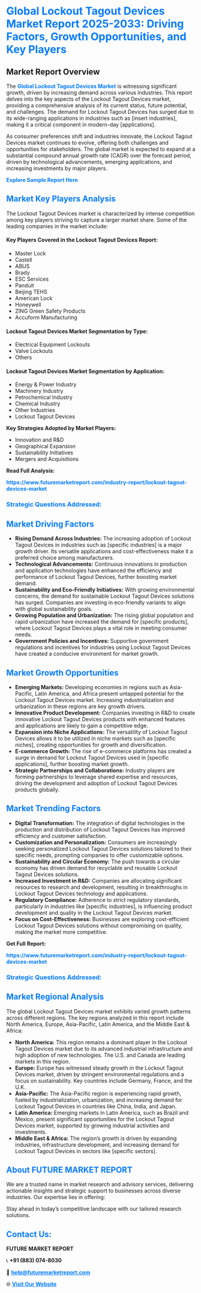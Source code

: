 <h1 style="color: #007BFF;">Global Lockout Tagout Devices Market Report 2025-2033: Driving Factors, Growth Opportunities, and Key Players</h1>

<section id="overview">
<h2>Market Report Overview</h2>
<p>The <a href="https://www.futuremarketreport.com/industry-report/lockout-tagout-devices-market" style="color: #007BFF; text-decoration: none;"><strong>Global Lockout Tagout Devices Market</strong></a> is witnessing significant growth, driven by increasing demand across various industries. This report delves into the key aspects of the Lockout Tagout Devices market, providing a comprehensive analysis of its current status, future potential, and challenges. The demand for Lockout Tagout Devices has surged due to its wide-ranging applications in industries such as [insert industries], making it a critical component in modern-day [applications].</p>
<p>As consumer preferences shift and industries innovate, the Lockout Tagout Devices market continues to evolve, offering both challenges and opportunities for stakeholders. The global market is expected to expand at a substantial compound annual growth rate (CAGR) over the forecast period, driven by technological advancements, emerging applications, and increasing investments by major players.</p>
</section>

<section id="overview">
<p><a href="https://www.futuremarketreport.com/request-sample/reportId=124394" style="color: #007BFF; text-decoration: none;"><strong>Explore Sample Report Here</strong></a></p>
</section>

<section id="key-players">
<h2 style="color: #007BFF;">Market Key Players Analysis</h2>
<p>The Lockout Tagout Devices market is characterized by intense competition among key players striving to capture a larger market share. Some of the leading companies in the market include:</p>
<h4>Key Players Covered in the Lockout Tagout Devices Report:</h4>
<ul><li>Master Lock</li><li>Castell</li><li>ABUS</li><li>Brady</li><li>ESC Services</li><li>Panduit</li><li>Beijing TEHS</li><li>American Lock</li><li>Honeywell</li><li>ZING Green Safety Products</li><li>Accuform Manufacturing</li></ul>
<h4>Lockout Tagout Devices Market Segmentation by Type:</h4>
<ul><li>Electrical Equipment Lockouts</li><li>Valve Lockouts</li><li>Others</li></ul>

<h4>Lockout Tagout Devices Market Segmentation by Application:</h4>
<ul><li>Energy &amp; Power Industry</li><li>Machinery Industry</li><li>Petrochemical Industry</li><li>Chemical Industry</li><li>Other Industries</li><li>Lockout Tagout Devices</li></ul>
<p><strong>Key Strategies Adopted by Market Players:</strong></p>
<ul>
<li>Innovation and R&D</li>
<li>Geographical Expansion</li>
<li>Sustainability Initiatives</li>
<li>Mergers and Acquisitions</li>
</ul>
</section>

<section>
<p><strong>Read Full Analysis: </strong></p><a href="https://www.futuremarketreport.com/industry-report/lockout-tagout-devices-market" style="color: #007BFF; text-decoration: none;"><strong>https://www.futuremarketreport.com/industry-report/lockout-tagout-devices-market</strong></a>
<h3 style="color: #007BFF;">Strategic Questions Addressed:</h3>
</section>

<section id="driving-factors">
<h2 style="color: #007BFF;">Market Driving Factors</h2>
<ul>
<li><strong>Rising Demand Across Industries:</strong> The increasing adoption of Lockout Tagout Devices in industries such as [specific industries] is a major growth driver. Its versatile applications and cost-effectiveness make it a preferred choice among manufacturers.</li>
<li><strong>Technological Advancements:</strong> Continuous innovations in production and application technologies have enhanced the efficiency and performance of Lockout Tagout Devices, further boosting market demand.</li>
<li><strong>Sustainability and Eco-Friendly Initiatives:</strong> With growing environmental concerns, the demand for sustainable Lockout Tagout Devices solutions has surged. Companies are investing in eco-friendly variants to align with global sustainability goals.</li>
<li><strong>Growing Population and Urbanization:</strong> The rising global population and rapid urbanization have increased the demand for [specific products], where Lockout Tagout Devices plays a vital role in meeting consumer needs.</li>
<li><strong>Government Policies and Incentives:</strong> Supportive government regulations and incentives for industries using Lockout Tagout Devices have created a conducive environment for market growth.</li>
</ul>
</section>

<section id="growth-opportunities">
<h2 style="color: #007BFF;">Market Growth Opportunities</h2>
<ul>
<li><strong>Emerging Markets:</strong> Developing economies in regions such as Asia-Pacific, Latin America, and Africa present untapped potential for the Lockout Tagout Devices market. Increasing industrialization and urbanization in these regions are key growth drivers.</li>
<li><strong>Innovative Product Development:</strong> Companies investing in R&D to create innovative Lockout Tagout Devices products with enhanced features and applications are likely to gain a competitive edge.</li>
<li><strong>Expansion into Niche Applications:</strong> The versatility of Lockout Tagout Devices allows it to be utilized in niche markets such as [specific niches], creating opportunities for growth and diversification.</li>
<li><strong>E-commerce Growth:</strong> The rise of e-commerce platforms has created a surge in demand for Lockout Tagout Devices used in [specific applications], further boosting market growth.</li>
<li><strong>Strategic Partnerships and Collaborations:</strong> Industry players are forming partnerships to leverage shared expertise and resources, driving the development and adoption of Lockout Tagout Devices products globally.</li>
</ul>
</section>

<section id="trending-factors">
<h2 style="color: #007BFF;">Market Trending Factors</h2>
<ul>
<li><strong>Digital Transformation:</strong> The integration of digital technologies in the production and distribution of Lockout Tagout Devices has improved efficiency and customer satisfaction.</li>
<li><strong>Customization and Personalization:</strong> Consumers are increasingly seeking personalized Lockout Tagout Devices solutions tailored to their specific needs, prompting companies to offer customizable options.</li>
<li><strong>Sustainability and Circular Economy:</strong> The push towards a circular economy has driven demand for recyclable and reusable Lockout Tagout Devices solutions.</li>
<li><strong>Increased Investment in R&D:</strong> Companies are allocating significant resources to research and development, resulting in breakthroughs in Lockout Tagout Devices technology and applications.</li>
<li><strong>Regulatory Compliance:</strong> Adherence to strict regulatory standards, particularly in industries like [specific industries], is influencing product development and quality in the Lockout Tagout Devices market.</li>
<li><strong>Focus on Cost-Effectiveness:</strong> Businesses are exploring cost-efficient Lockout Tagout Devices solutions without compromising on quality, making the market more competitive.</li>
</ul>
</section>

<section>
<p><strong>Get Full Report: </strong></p><a href="https://www.futuremarketreport.com/industry-report/lockout-tagout-devices-market" style="color: #007BFF; text-decoration: none;"><strong>https://www.futuremarketreport.com/industry-report/lockout-tagout-devices-market</strong></a>
<h3 style="color: #007BFF;">Strategic Questions Addressed:</h3>
</section>


<section id="regional-analysis">
<h2 style="color: #007BFF;">Market Regional Analysis</h2>
<p>The global Lockout Tagout Devices market exhibits varied growth patterns across different regions. The key regions analyzed in this report include North America, Europe, Asia-Pacific, Latin America, and the Middle East & Africa:</p>
<ul>
<li><strong>North America:</strong> This region remains a dominant player in the Lockout Tagout Devices market due to its advanced industrial infrastructure and high adoption of new technologies. The U.S. and Canada are leading markets in this region.</li>
<li><strong>Europe:</strong> Europe has witnessed steady growth in the Lockout Tagout Devices market, driven by stringent environmental regulations and a focus on sustainability. Key countries include Germany, France, and the U.K.</li>
<li><strong>Asia-Pacific:</strong> The Asia-Pacific region is experiencing rapid growth, fueled by industrialization, urbanization, and increasing demand for Lockout Tagout Devices in countries like China, India, and Japan.</li>
<li><strong>Latin America:</strong> Emerging markets in Latin America, such as Brazil and Mexico, present significant opportunities for the Lockout Tagout Devices market, supported by growing industrial activities and investments.</li>
<li><strong>Middle East & Africa:</strong> The region’s growth is driven by expanding industries, infrastructure development, and increasing demand for Lockout Tagout Devices in sectors like [specific sectors].</li>
</ul>
</section>

<footer>
<h2 style="color: #007BFF;">About FUTURE MARKET REPORT</h2>
<p>We are a trusted name in market research and advisory services, delivering actionable insights and strategic support to businesses across diverse industries. Our expertise lies in offering:</p>

<p>Stay ahead in today’s competitive landscape with our tailored research solutions.</p>

<h2 style="color: #007BFF;">Contact Us:</h2>
<p><strong>FUTURE MARKET REPORT</strong></p>
<p>📞 <strong>+91 (883) 074-8030</strong></p>
<p>📧 <strong><a href="mailto:help@futuremarketreport.com" style="color: #007BFF;">help@futuremarketreport.com</a></strong></p>
<p>🌐 <strong><a href="https://www.futuremarketreport.com/" style="color: #007BFF;">Visit Our Website</a></strong></p>
</footer>